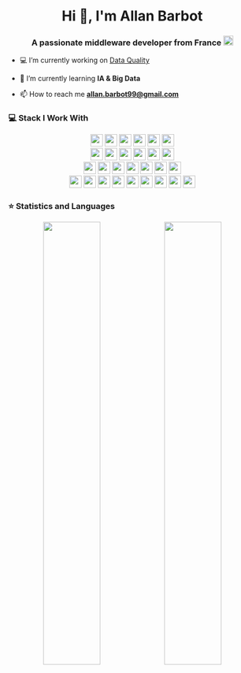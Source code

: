 <h1 align="center">Hi 👋, I'm Allan Barbot</h1>
<h3 align="center">A passionate middleware developer from France <img src="https://cdn-icons.flaticon.com/png/512/3187/premium/3187696.png?token=exp=1634077025~hmac=663fbe99c066822ad5eaca1429571ae2" width="20"/> </h3>

- 💻 I’m currently working on [Data Quality](https://www.informatica.com/fr/)

- 🌱 I’m currently learning **IA & Big Data**

- 📫 How to reach me **allan.barbot99@gmail.com**

<!-- ### 💻 Stack I Work With

<p align="center">
<img src="https://img.shields.io/badge/python-3776AB.svg?&style=for-the-badge&logo=python&logoColor=white" height="25"/>
<img src="https://img.shields.io/badge/php-8892BF.svg?&style=for-the-badge&logo=php&logoColor=white" height="25"/>
<img src="https://img.shields.io/badge/javascript-F7DF1E.svg?&style=for-the-badge&logo=javascript&logoColor=white" height="25"/>
<img src="https://img.shields.io/badge/firebase-FFCA28.svg?&style=for-the-badge&logo=firebase&logoColor=white" height="25"/>
<img src="https://img.shields.io/badge/mysql-4479A1.svg?&style=for-the-badge&logo=mysql&logoColor=white" height="25"/>
<img src="https://img.shields.io/badge/xampp-FB7A24.svg?&style=for-the-badge&logo=xampp&logoColor=white" height="25"/>
<img src="https://img.shields.io/badge/jupyter-F3631D.svg?&style=for-the-badge&logo=jupyter&logoColor=white" height="25"/>
<img src="https://img.shields.io/badge/anaconda-42B029.svg?&style=for-the-badge&logo=anaconda&logoColor=white" height="25"/>
<img src="https://img.shields.io/badge/VS%20Code-007ACC.svg?&style=for-the-badge&logo=visual-studio-code&logoColor=white" height="25"/>
<img src="https://img.shields.io/badge/opera-FF1B2D.svg?&style=for-the-badge&logo=opera&logoColor=white" height="25"/>
<img src="https://img.shields.io/badge/sublime-FF9800.svg?&style=for-the-badge&logo=sublime-text&logoColor=white" height="25"/>
<img src="https://img.shields.io/badge/edge-0078D7.svg?&style=for-the-badge&logo=microsoft-edge&logoColor=white" height="25"/>
</p> -->

### 💻 Stack I Work With

<p  align="center">

<!-- Programming Language -->
<img src="https://img.shields.io/badge/Python-3776AB?style=for-the-badge&logo=python&logoColor=white" height="25">
<img src="https://img.shields.io/badge/JavaScript-F7DF1E?style=for-the-badge&logo=javascript&logoColor=black" height="25">
<img src="https://img.shields.io/badge/C-00599C?style=for-the-badge&logo=c&logoColor=white" height="25">
<img src="https://img.shields.io/badge/Scala-FF2D20?style=for-the-badge&logo=scala&logoColor=white" height="25">
<img src="https://img.shields.io/badge/Java-ED8B00?style=for-the-badge&logo=java&logoColor=white" height="25">
<img src="https://img.shields.io/badge/PHP-777BB4?style=for-the-badge&logo=php&logoColor=white" height="25">




<br>
<img src="https://img.shields.io/badge/firebase-ffca28?style=for-the-badge&logo=firebase&logoColor=black" height="25">
<img src="https://img.shields.io/badge/SQLite-07405E?style=for-the-badge&logo=sqlite&logoColor=white" height="25">
<img src="https://img.shields.io/badge/MongoDB-4EA94B?style=for-the-badge&logo=mongodb&logoColor=white" height="25">
<img src="https://img.shields.io/badge/PostgreSQL-316192?style=for-the-badge&logo=postgresql&logoColor=white" height="25">
<img src="https://img.shields.io/badge/MySQL-00000F?style=for-the-badge&logo=mysql&logoColor=white" height="25">
<img src="https://img.shields.io/badge/SQLServer-00000F?style=for-the-badge&logo=sqlserver&logoColor=white" height="25"> 


<br>
<img src="https://img.shields.io/badge/Postman-FF6C37?style=for-the-badge&logo=Postman&logoColor=white" height="25">
<img src="https://img.shields.io/badge/Git-F05032?style=for-the-badge&logo=git&logoColor=white" height="25">
<img src="https://img.shields.io/badge/conda-342B029.svg?&style=for-the-badge&logo=anaconda&logoColor=white" height="25">
<img src="https://img.shields.io/badge/pycharm-143?style=for-the-badge&logo=pycharm&logoColor=black&color=black&labelColor=green" height="25">
<img src="https://img.shields.io/badge/sublime_text-%23575757.svg?&style=for-the-badge&logo=sublime-text&logoColor=important" height="25">
<img src="https://img.shields.io/badge/Visual_Studio_Code-0078D4?style=for-the-badge&logo=visual%20studio%20code&logoColor=white" height="25">
<img src="https://img.shields.io/badge/Xampp-F37623?style=for-the-badge&logo=xampp&logoColor=white" height="25">


<br>
<img src="https://img.shields.io/badge/gsap.js-000000?style=for-the-badge&logo=gsap.js&logoColor=white" height="25">
<img src="https://img.shields.io/badge/Flask-000000?style=for-the-badge&logo=flask&logoColor=white" height="25">
<img src="https://img.shields.io/badge/Laravel-FF2D20?style=for-the-badge&logo=laravel&logoColor=white" height="25">
<img src="https://img.shields.io/badge/DJANGO-REST-ff1709?style=for-the-badge&logo=django&logoColor=white&color=ff1709&labelColor=gray" height="25">
<img src="https://img.shields.io/badge/Django-092E20?style=for-the-badge&logo=django&logoColor=green" height="25">
<img src="https://img.shields.io/badge/React-20232A?style=for-the-badge&logo=react&logoColor=61DAFB" height="25">
<img src="https://img.shields.io/badge/Express.js-000000?style=for-the-badge&logo=Supabase&logoColor=white" height="25">
<img src="https://img.shields.io/badge/Vue.js-43853D?style=for-the-badge&logo=vue.js&logoColor=white" height="25">
<img src="https://img.shields.io/badge/Quasar-0078D4?style=for-the-badge&logo=quasar&logoColor=white" height="25">











<!-- Framework -->


<!-- Database -->


<!-- Software -->


</p>

### ⭐ Statistics and Languages

 <!-- <p align="center"> 
    <img src="https://github-readme-stats.vercel.app/api?username=devded&count_private=true&show_icons=true&theme=buefy" alt="devded" width="420"/> 
    <img src="https://github-readme-stats.vercel.app/api/top-langs/?username=devded&hide=jupyter%20notebook,html,css&langs_count=8&layout=compact&theme=buefy" alt="devded" height="165" />
 </p> -->

<p align="center">
  <img width="48%" src="https://github-readme-stats.vercel.app/api?username=curtainshow&show_icons=true&theme=tokyonight" />
  <img width="48%" src="https://github-readme-streak-stats.herokuapp.com/?user=curtainshow&theme=tokyonight" />
</p>

<!--

For ICON With Text
    https://img.shields.io/badge/HereText-FF9800.svg?&style=for-the-badge&logo=HereIconName&logoColor=white

For Github Stats
    https://github-readme-stats.vercel.app/api?username=HereUsername&show_icons=true

For Profile View
    https://komarev.com/ghpvc/?username=HereUsername

For Auto Generate
    https://rahuldkjain.github.io/gh-profile-readme-generator/

For County Flag ICOn
    https://www.flaticon.com/

For ICON Idea
    https://simpleicons.org/

-->

<!-- ![Visitor Count](https://profile-counter.glitch.me/devded/count.svg) -->

<!--
<p align="center">
 <img src="https://github-profile-trophy.vercel.app/?username=devded&theme=flat&row=1" alt="devded" />
</p>

-->
